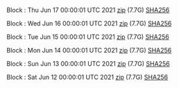 Block [](https://insight.dash.org/insight/block/): Thu Jun 17 00:00:01 UTC 2021 [zip](https://dash-bootstrap.ams3.digitaloceanspaces.com/mainnet/2021-06-17/bootstrap.dat.zip) (7.7G) [SHA256](https://dash-bootstrap.ams3.digitaloceanspaces.com/mainnet/2021-06-17/sha256.txt)

Block [](https://insight.dash.org/insight/block/): Wed Jun 16 00:00:01 UTC 2021 [zip](https://dash-bootstrap.ams3.digitaloceanspaces.com/mainnet/2021-06-16/bootstrap.dat.zip) (7.7G) [SHA256](https://dash-bootstrap.ams3.digitaloceanspaces.com/mainnet/2021-06-16/sha256.txt)

Block [](https://insight.dash.org/insight/block/): Tue Jun 15 00:00:01 UTC 2021 [zip](https://dash-bootstrap.ams3.digitaloceanspaces.com/mainnet/2021-06-15/bootstrap.dat.zip) (7.7G) [SHA256](https://dash-bootstrap.ams3.digitaloceanspaces.com/mainnet/2021-06-15/sha256.txt)

Block [](https://insight.dash.org/insight/block/): Mon Jun 14 00:00:01 UTC 2021 [zip](https://dash-bootstrap.ams3.digitaloceanspaces.com/mainnet/2021-06-14/bootstrap.dat.zip) (7.7G) [SHA256](https://dash-bootstrap.ams3.digitaloceanspaces.com/mainnet/2021-06-14/sha256.txt)

Block [](https://insight.dash.org/insight/block/): Sun Jun 13 00:00:01 UTC 2021 [zip](https://dash-bootstrap.ams3.digitaloceanspaces.com/mainnet/2021-06-13/bootstrap.dat.zip) (7.7G) [SHA256](https://dash-bootstrap.ams3.digitaloceanspaces.com/mainnet/2021-06-13/sha256.txt)

Block [](https://insight.dash.org/insight/block/): Sat Jun 12 00:00:01 UTC 2021 [zip](https://dash-bootstrap.ams3.digitaloceanspaces.com/mainnet/2021-06-12/bootstrap.dat.zip) (7.7G) [SHA256](https://dash-bootstrap.ams3.digitaloceanspaces.com/mainnet/2021-06-12/sha256.txt)
